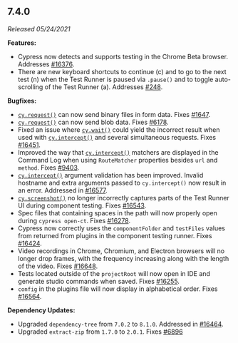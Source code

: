 ## 7.4.0

_Released 05/24/2021_

**Features:**

- Cypress now detects and supports testing in the Chrome Beta browser. Addresses
  [#16376](https://github.com/cypress-io/cypress/issues/16376).
- There are new keyboard shortcuts to continue (c) and to go to the next test
  (n) when the Test Runner is paused via `.pause()` and to toggle auto-scrolling
  of the Test Runner (a). Addresses
  [#248](https://github.com/cypress-io/cypress/issues/248).

**Bugfixes:**

- [`cy.request()`](/api/commands/request) can now send binary files in form
  data. Fixes [#1647](https://github.com/cypress-io/cypress/issues/1647).
- [`cy.request()`](/api/commands/request) can now send blob data. Fixes
  [#6178](https://github.com/cypress-io/cypress/issues/6178).
- Fixed an issue where [`cy.wait()`](/api/commands/wait) could yield the
  incorrect result when used with [`cy.intercept()`](/api/commands/intercept)
  and several simultaneous requests. Fixes
  [#16451](https://github.com/cypress-io/cypress/issues/16451).
- Improved the way that [`cy.intercept()`](/api/commands/intercept) matchers are
  displayed in the Command Log when using `RouteMatcher` properties besides
  `url` and `method`. Fixes
  [#9403](https://github.com/cypress-io/cypress/issues/9403).
- [`cy.intercept()`](/api/commands/intercept) argument validation has been
  improved. Invalid hostname and extra arguments passed to `cy.intercept()` now
  result in an error. Addressed in
  [#16577](https://github.com/cypress-io/cypress/issues/16577).
- [`cy.screenshot()`](/api/commands/screenshot) no longer incorrectly captures
  parts of the Test Runner UI during component testing. Fixes
  [#16543](https://github.com/cypress-io/cypress/issues/16543).
- Spec files that containing spaces in the path will now properly open during
  `cypress open-ct`. Fixes
  [#16278](https://github.com/cypress-io/cypress/issues/16278).
- Cypress now correctly uses the `componentFolder` and `testFiles` values from
  returned from plugins in the component testing runner. Fixes
  [#16424](https://github.com/cypress-io/cypress/issues/16424).
- Video recordings in Chrome, Chromium, and Electron browsers will no longer
  drop frames, with the frequency increasing along with the length of the video.
  Fixes [#16648](https://github.com/cypress-io/cypress/issues/16648).
- Tests located outside of the `projectRoot` will now open in IDE and generate
  studio commands when saved. Fixes
  [#16255](https://github.com/cypress-io/cypress/issues/16255).
- `config` in the plugins file will now display in alphabetical order. Fixes
  [#16564](https://github.com/cypress-io/cypress/issues/16564).

**Dependency Updates:**

- Upgraded `dependency-tree` from `7.0.2` to `8.1.0`. Addressed in
  [#16464](https://github.com/cypress-io/cypress/issues/16464).
- Upgraded `extract-zip` from `1.7.0` to `2.0.1`. Fixes
  [#6896](https://github.com/cypress-io/cypress/issues/6896)
